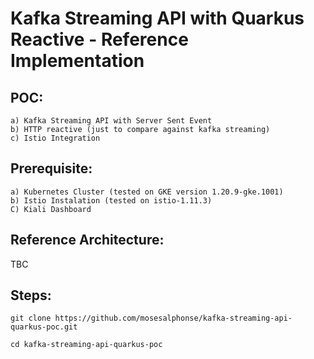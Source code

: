 
# Kafka Streaming API with Quarkus Reactive - Reference Implementation

## POC:
```
a) Kafka Streaming API with Server Sent Event
b) HTTP reactive (just to compare against kafka streaming)
c) Istio Integration
```
## Prerequisite:
```
a) Kubernetes Cluster (tested on GKE version 1.20.9-gke.1001)
b) Istio Instalation (tested on istio-1.11.3)
C) Kiali Dashboard

```
##  Reference Architecture:

TBC

##  Steps:

```
git clone https://github.com/mosesalphonse/kafka-streaming-api-quarkus-poc.git

cd kafka-streaming-api-quarkus-poc

```
